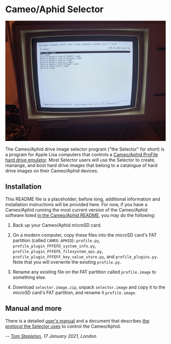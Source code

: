 # Cameo/Aphid Selector

![The Selector running on a Lisa 1](selector.jpg "The Selector in real life")

The Cameo/Aphid drive image selector program ("the Selector" for short) is a
program for Apple Lisa computers that controls a [Cameo/Aphid ProFile hard
drive emulator](https://github.com/stepleton/cameo/tree/master/aphid). Most
Selector users will use the Selector to create, manange, and boot hard drive
images that belong to a catalogue of hard drive images on their Cameo/Aphid
devices.

## Installation

This README file is a placeholder; before long, additional information and
installation instructions will be provided here. For now, if you have a
Cameo/Aphid running the most current version of the Cameo/Aphid software
listed [in the Cameo/Aphid README](../README.md#software-installation), you
may do the following:

1. Back up your Cameo/Aphid microSD card.

2. On a modern computer, copy these files into the microSD card's FAT
   partition (called `CAMEO_APHID`): `profile.py`,
   `profile_plugin_FFFEFD_system_info.py`,
   `profile_plugin_FFFEFE_filesystem_ops.py`,
   `profile_plugin_FFFEFF_key_value_store.py`, and `profile_plugins.py`. Note
   that you will overwrite the existing `profile.py`.

3. Rename any existing file on the FAT partition called `profile.image` to
   something else.

4. Download `selector.image.zip`, unpack `selector.image` and copy it to the
   microSD card's FAT partition, and rename it `profile.image`.

## Manual and more

There is a detailed [user's manual](MANUAL.md) and a document that describes
[the protocol the Selector uses](PROTOCOL.md) to control the Cameo/Aphid.

-- _[Tom Stepleton](mailto:stepleton@gmail.com), 17 January 2021, London_
